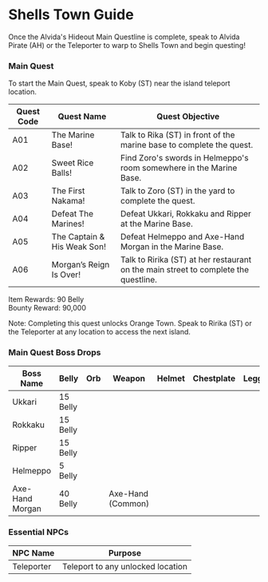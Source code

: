 # Shells Town Guide

Once the Alvida's Hideout Main Questline is complete, speak to Alvida Pirate (AH) or the Teleporter to warp to Shells Town and begin questing!

### Main Quest

To start the Main Quest, speak to Koby (ST) near the island teleport location.

| Quest Code| Quest Name                    | Quest Objective|
|-----------|-----------                    |-----------|
| A01       | The Marine Base!              |Talk to Rika (ST) in front of the marine base to complete the quest.|
| A02       | Sweet Rice Balls!             |Find Zoro's swords in Helmeppo's room somewhere in the Marine Base.|
| A03       | The First Nakama!             |Talk to Zoro (ST) in the yard to complete the quest.|
| A04       | Defeat The Marines!           |Defeat Ukkari, Rokkaku and Ripper at the Marine Base.|
| A05       | The Captain & His Weak Son!   |Defeat Helmeppo and Axe-Hand Morgan in the Marine Base.|
| A06       | Morgan’s Reign Is Over!       |Talk to Ririka (ST) at her restaurant on the main street to complete the questline.|

Item Rewards: 90 Belly<br>
Bounty Reward: 90,000

Note: Completing this quest unlocks Orange Town. Speak to Ririka (ST) or the Teleporter at any location to access the next island.

### Main Quest Boss Drops

| Boss Name         | Belly      | Orb       | Weapon               | Helmet    | Chestplate | Leggings  | Boots     | Other     |
|-----------        |----------- |-----------|-----------           |-----------|----------- |-----------|-----------|-----------|
| Ukkari            | 15 Belly   |           |                      |           |            |           |           |           |
| Rokkaku           | 15 Belly   |           |                      |           |            |           |           |           |
| Ripper            | 15 Belly   |           |                      |           |            |           |           |           |
| Helmeppo          | 5 Belly    |           |                      |           |            |           |           |           |
| Axe-Hand Morgan   | 40 Belly   |           | Axe-Hand (Common)    |           |            |           |           |           |

### Essential NPCs

| NPC Name         | Purpose                            |
|-------------     |-----------                         |
| Teleporter       | Teleport to any unlocked location  |